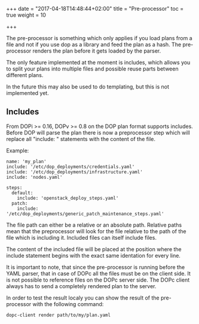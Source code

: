 +++
date = "2017-04-18T14:48:44+02:00"
title = "Pre-processor"
toc = true
weight = 10

+++

The pre-processor is something which only applies if you load plans from a file and
not if you use dop as a library and feed the plan as a hash. The pre-processor renders
the plan before it gets loaded by the parser.

The only feature implemented at the moment is includes, which allows you to split your
plans into multiple files and possible reuse parts between different plans.

In the future this may also be used to do templating, but this is not implemented yet.

## Includes

From DOPi >= 0.16, DOPv >= 0.8 on the DOP plan format supports includes. Before
DOP will parse the plan there is now a preprocessor step which will replace all
"include: <file>" statements with the content of the file.

Example:

    name: 'my_plan'
    include: '/etc/dop_deployments/credentials.yaml'
    include: '/etc/dop_deployments/infrastructure.yaml'
    include: 'nodes.yaml'

    steps:
      default:
        include: 'openstack_deploy_steps.yaml'
      patch:
        include: '/etc/dop_deployments/generic_patch_maintenance_steps.yaml'

The file path can either be a relative or an absolute path. Relative paths mean
that the preprocessor will look for the file relative to the path of the file
which is including it. Included files can itself include files.

The content of the included file will be placed at the position where the include
statement begins with the exact same identation for every line.

It is important to note, that since the pre-processor is running before the YAML
parser, that in case of DOPc all the files must be on the client side. It is not
possible to reference files on the DOPc server side. The DOPc client always has
to send a completely rendered plan to the server.

In order to test the result localy you can show the result of the pre-processor
with the following command:

    dopc-client render path/to/my/plan.yaml
